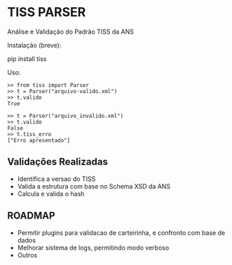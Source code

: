 # TISS PARSER
Análise e Validação do Padrão TISS da ANS

Instalação (breve):

pip install tiss

Uso:
```
>> from tiss import Parser
>> t = Parser("arquivo-valido.xml")
>> t.valido
True

>> t = Parser("arquivo_invalido.xml")
>> t.valido
False
>> t.tiss_erro
["Erro apresentado"]
```

## Validações Realizadas
- Identifica a versao do TISS
- Valida a estrutura com base no Schema XSD da ANS
- Calcula e valida o hash

## ROADMAP
- Permitir plugins para validacao de carteirinha, e confronto com base de dados
- Melhorar sistema de logs, permitindo modo verboso
- Outros